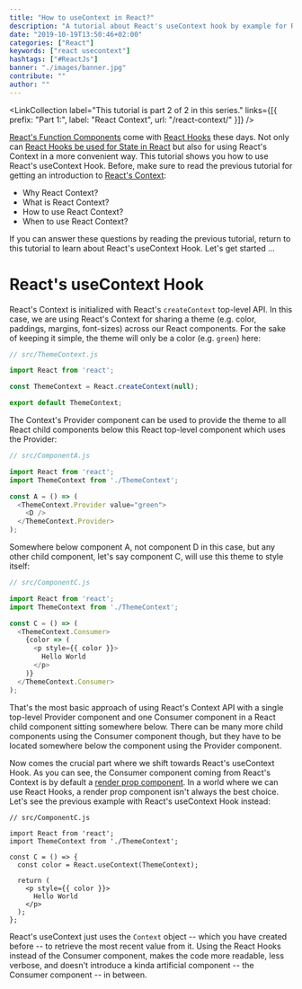 ```yaml
---
title: "How to useContext in React?"
description: "A tutorial about React's useContext hook by example for React's Context. The useReducer helps you to access React's Context in any function component below your Context Provider ..."
date: "2019-10-19T13:50:46+02:00"
categories: ["React"]
keywords: ["react usecontext"]
hashtags: ["#ReactJs"]
banner: "./images/banner.jpg"
contribute: ""
author: ""
---
```


<Sponsorship />

<LinkCollection label="This tutorial is part 2 of 2 in this series." links={[{ prefix: "Part 1:", label: "React Context", url: "/react-context/" }]} />

[React's Function Components](/react-function-component) come with [React Hooks](/react-hooks) these days. Not only can [React Hooks be used for State in React](/react-state) but also for using React's Context in a more convenient way. This tutorial shows you how to use React's useContext Hook. Before, make sure to read the previous tutorial for getting an introduction to [React's Context](/react-context/):

* Why React Context?
* What is React Context?
* How to use React Context?
* When to use React Context?

If you can answer these questions by reading the previous tutorial, return to this tutorial to learn about React's useContext Hook. Let's get started ...

# React's useContext Hook

React's Context is initialized with React's `createContext` top-level API. In this case, we are using React's Context for sharing a theme (e.g. color, paddings, margins, font-sizes) across our React components. For the sake of keeping it simple, the theme will only be a color (e.g. `green`) here:

```javascript
// src/ThemeContext.js

import React from 'react';

const ThemeContext = React.createContext(null);

export default ThemeContext;
```

The Context's Provider component can be used to provide the theme to all React child components below this React top-level component which uses the Provider:

```javascript
// src/ComponentA.js

import React from 'react';
import ThemeContext from './ThemeContext';

const A = () => (
  <ThemeContext.Provider value="green">
    <D />
  </ThemeContext.Provider>
);
```

Somewhere below component A, not component D in this case, but any other child component, let's say component C, will use this theme to style itself:

```javascript
// src/ComponentC.js

import React from 'react';
import ThemeContext from './ThemeContext';

const C = () => (
  <ThemeContext.Consumer>
    {color => (
      <p style={{ color }}>
        Hello World
      </p>
    )}
  </ThemeContext.Consumer>
);
```

That's the most basic approach of using React's Context API with a single top-level Provider component and one Consumer component in a React child component sitting somewhere below. There can be many more child components using the Consumer component though, but they have to be located somewhere below the component using the Provider component.

Now comes the crucial part where we shift towards React's useContext Hook. As you can see, the Consumer component coming from React's Context is by default a [render prop component](/react-render-props). In a world where we can use React Hooks, a render prop component isn't always the best choice. Let's see the previous example with React's useContext Hook instead:

```javascript{7}
// src/ComponentC.js

import React from 'react';
import ThemeContext from './ThemeContext';

const C = () => {
  const color = React.useContext(ThemeContext);

  return (
    <p style={{ color }}>
      Hello World
    </p>
  );
};
```

React's useContext just uses the `Context` object -- which you have created before -- to retrieve the most recent value from it. Using the React Hooks instead of the Consumer component, makes the code more readable, less verbose, and doesn't introduce a kinda artificial component -- the Consumer component -- in between.


